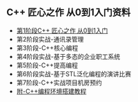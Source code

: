 ## C++ 匠心之作 从0到1入门资料

- [第1阶段C++ 匠心之作 从0到1入门](第1阶段C%2B%2B%20匠心之作%20从0到1入门/C%2B%2B基础入门讲义/C%2B%2B基础入门.md)
- 第2阶段实战-通讯录管理
- 第3阶段-C++核心编程
- 第4阶段实战-基于多态的企业职工系统
- 第5阶段-C++提高编程
- 第6阶段实战-基于STL泛化编程的演讲比赛
- 第7阶段-C++实战项目机房预约
- [附-C++编程环境搭建教程](附-C%2B%2B编程环境搭建教程/教程文件/C%2B%2B开发环境搭建.md)
